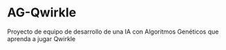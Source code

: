 # AG-Qwirkle
Proyecto de equipo de desarrollo de una IA con Algoritmos Genéticos que aprenda a jugar Qwirkle

